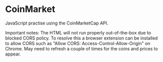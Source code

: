 # CoinMarket
JavaScript practise using the CoinMarketCap API.

Important notes:
The HTML will not run properly out-of-the-box due to blocked CORS policy.
To resolve this a browser extension can be installed to allow CORS such as "Allow CORS: Access-Control-Allow-Origin" on Chrome.
May need to refresh a couple of times for the coins and prices to appear.
